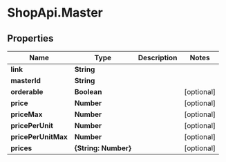 # ShopApi.Master

## Properties

Name | Type | Description | Notes
------------ | ------------- | ------------- | -------------
**link** | **String** |  | 
**masterId** | **String** |  | 
**orderable** | **Boolean** |  | [optional] 
**price** | **Number** |  | [optional] 
**priceMax** | **Number** |  | [optional] 
**pricePerUnit** | **Number** |  | [optional] 
**pricePerUnitMax** | **Number** |  | [optional] 
**prices** | **{String: Number}** |  | [optional] 


